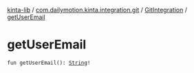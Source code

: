 [kinta-lib](../../index.md) / [com.dailymotion.kinta.integration.git](../index.md) / [GitIntegration](index.md) / [getUserEmail](./get-user-email.md)

# getUserEmail

`fun getUserEmail(): `[`String`](https://kotlinlang.org/api/latest/jvm/stdlib/kotlin/-string/index.html)`!`